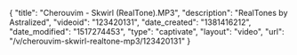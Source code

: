 {
    "title": "Cherouvim - Skwirl (RealTone).MP3",
    "description": "RealTones by Astralized",
    "videoid": "123420131",
    "date_created": "1381416212",
    "date_modified": "1517274453",
    "type": "captivate",
    "layout": "video",
    "url": "\/v\/cherouvim-skwirl-realtone-mp3\/123420131"
}